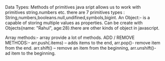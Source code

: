 Data Types:
Methods of primitives
java sript allows us to work with primitives string.numbers etc.
there are 7 primitives types : String,numbers,booleans.null,undifined,symbols,bigint.
An Object:- is a capable of storing multiple values as properties.
Can be create with Objects{name: "Rahul", age:28}.there are other kinds of object in javascript.

Array methods:-
array provide a lot of methods.
ADD / REMOVE METHODS:-
arr.push(.items) – adds items to the end,
arr.pop()- remove item from the end.
arr.shift() – remove an item from the beginning,
arr.unshift()- ad item to the beginning. 
